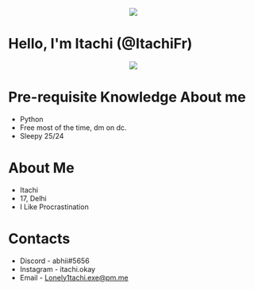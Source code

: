 <p align="center">  
<img src="https://media.discordapp.net/attachments/782612032142835733/900007819187724288/itachi-edotensei.gif">
</p>


# Hello, I'm Itachi (@ItachiFr)

<p align="center">
<img
src = "https://discord.c99.nl/widget/theme-1/493320149315747840.png">
</p>

# Pre-requisite Knowledge About me
- Python </br>
- Free most of the time, dm on dc. </br>
- Sleepy 25/24 </br>

# About Me
- Itachi </br>
- 17, Delhi </br> 
- I Like Procrastination </br>


# Contacts

- Discord - abhii#5656 </br>
- Instagram - itachi.okay</br>
- Email - Lonely1tachi.exe@pm.me </br>


